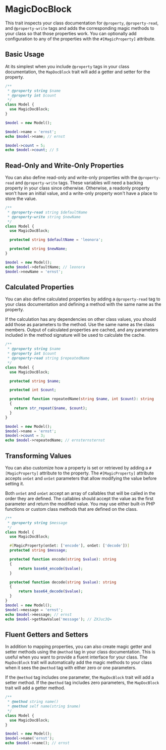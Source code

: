 # MagicDocBlock

This trait inspects your class documentation for `@property`, `@property-read`, and `@property-write` tags and adds the corresponding magic methods to your class so that those properties work. You can optionally add configuration to any of the properties with the `#[MagicProperty]` attribute.

## Basic Usage

At its simplest when you include `@property` tags in your class documentation, the `MapDocBlock` trait will add a getter and setter for the property.

```php
/**
 * @property string $name
 * @property int $count
 */
class Model {
  use MagicDocBlock;
}

$model = new Model();

$model->name = 'ernst';
echo $model->name; // ernst

$model->count = 5;
echo $model->count; // 5
```

## Read-Only and Write-Only Properties

You can also define read-only and write-only properties with the `@property-read` and `@property-write` tags. These variables will need a backing property in your class since otherwise. Otherwise, a readonly property won't have an initial value, and a write-only property won't have a place to store the value.

```php
/**
 * @property-read string $defaultName
 * @property-write string $newName
 */
class Model {
  use MagicDocBlock;

  protected string $defaultName = 'leonora';

  protected string $newName;
}

$model = new Model();
echo $model->defaultName; // leonora
$model->newName = 'ernst';
```

## Calculated Properties

You can also define calculated properties by adding a `@property-read` tag to your class documentation and defining a method with the same name as the property.

If the calculation has any dependencies on other class values, you should add those as parameters to the method. Use the same name as the class members. Output of calculated properties are cached, and any parameters included in the method signature will be used to calculate the cache.

```php
/**
 * @property string $name
 * @property int $count
 * @property-read string $repeatedName
 */
class Model {
  use MagicDocBlock;

  protected string $name;

  protected int $count;

  protected function repeatedName(string $name, int $count): string
  {
    return str_repeat($name, $count);
  }
}

$model = new Model();
$model->name = 'ernst';
$model->count = 3;
echo $model->repeatedName; // ernsternsternst
```

## Transforming Values

You can also customize how a property is set or retrieved by adding a `#[MagicProperty]` attribute to the property. The `#[MagicProperty]` attribute accepts `onGet` and `onSet` parameters that allow modifying the value before setting it.

Both `onSet` and `onGet` accept an array of callables that will be called in the order they are defined. The callables should accept the value as the first parameter and return the modified value. You may use either built-in PHP functions or custom class methods that are defined on the class.

```php
/**
 * @property string $message
 */
class Model {
  use MagicDocBlock;

  #[MagicProperty(onSet: ['encode'], onGet: ['decode'])]
  protected string $message;

  protected function encode(string $value): string
  {
      return base64_encode($value);
  }

  protected function decode(string $value): string
  {
      return base64_decode($value);
  }
}
$model = new Model();
$model->message = 'ernst';
echo $model->message; // ernst
echo $model->getRawValue('message'); // ZXJuc3Q=
```

## Fluent Getters and Setters

In addition to mapping properties, you can also create magic getter and setter methods using the `@method` tag in your class documentation. This is useful when you want to provide a fluent interface for your class. The `MapDocBlock` trait will automatically add the magic methods to your class when it sees the `@method` tag with either zero or one parameters.

If the `@method` tag includes one parameter, the `MapDocBlock` trait will add a setter method. If the `@method` tag includes zero parameters, the `MapDocBlock` trait will add a getter method.

```php
/**
 * @method string name()
 * @method self name(string $name)
 */
class Model {
  use MagicDocBlock;
}

$model = new Model();
$model->name('ernst');
echo $model->name(); // ernst
```